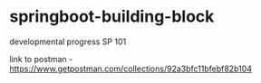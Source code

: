 # springboot-building-block
developmental progress SP 101

link to postman - https://www.getpostman.com/collections/92a3bfc11bfebf82b104
